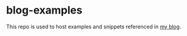 # blog-examples

This repo is used to host examples and snippets referenced in [my blog](https://blog.carlosjasso.dev). 
